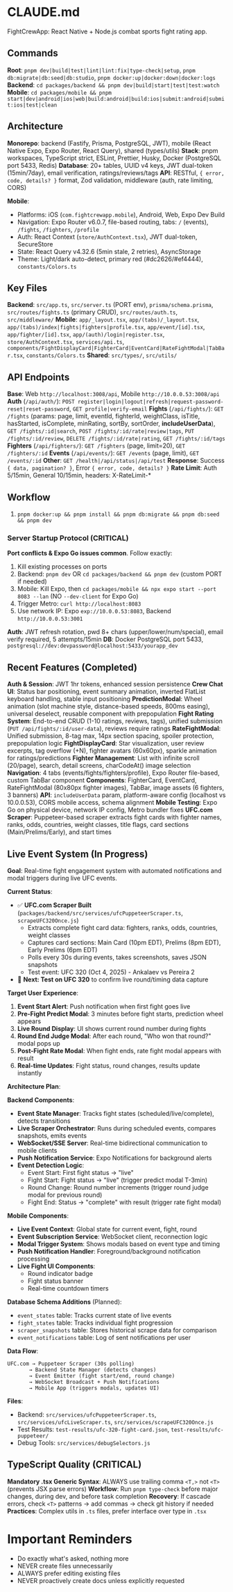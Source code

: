# CLAUDE.md

FightCrewApp: React Native + Node.js combat sports fight rating app.

## Commands

**Root**: `pnpm dev|build|test|lint|lint:fix|type-check|setup`, `pnpm db:migrate|db:seed|db:studio`, `pnpm docker:up|docker:down|docker:logs`
**Backend**: `cd packages/backend && pnpm dev|build|start|test|test:watch`
**Mobile**: `cd packages/mobile && pnpm start|dev|android|ios|web|build:android|build:ios|submit:android|submit:ios|test|clean`

## Architecture

**Monorepo**: backend (Fastify, Prisma, PostgreSQL, JWT), mobile (React Native Expo, Expo Router, React Query), shared (types/utils)
**Stack**: pnpm workspaces, TypeScript strict, ESLint, Prettier, Husky, Docker (PostgreSQL port 5433, Redis)
**Database**: 20+ tables, UUID v4 keys, JWT dual-token (15min/7day), email verification, ratings/reviews/tags
**API**: RESTful, `{ error, code, details? }` format, Zod validation, middleware (auth, rate limiting, CORS)

**Mobile**:
- Platforms: iOS (`com.fightcrewapp.mobile`), Android, Web, Expo Dev Build
- Navigation: Expo Router v6.0.7, file-based routing, tabs: `/` (events), `/fights`, `/fighters`, `/profile`
- Auth: React Context (`store/AuthContext.tsx`), JWT dual-token, SecureStore
- State: React Query v4.32.6 (5min stale, 2 retries), AsyncStorage
- Theme: Light/dark auto-detect, primary red (#dc2626/#ef4444), `constants/Colors.ts`

## Key Files

**Backend**: `src/app.ts`, `src/server.ts` (PORT env), `prisma/schema.prisma`, `src/routes/fights.ts` (primary CRUD), `src/routes/auth.ts`, `src/middleware/`
**Mobile**: `app/_layout.tsx`, `app/(tabs)/_layout.tsx`, `app/(tabs)/index|fights|fighters|profile.tsx`, `app/event/[id].tsx`, `app/fighter/[id].tsx`, `app/(auth)/login|register.tsx`, `store/AuthContext.tsx`, `services/api.ts`, `components/FightDisplayCard|FighterCard|EventCard|RateFightModal|TabBar.tsx`, `constants/Colors.ts`
**Shared**: `src/types/`, `src/utils/`

## API Endpoints

**Base**: Web `http://localhost:3008/api`, Mobile `http://10.0.0.53:3008/api`
**Auth** (`/api/auth/`): `POST register|login|logout|refresh|request-password-reset|reset-password`, `GET profile|verify-email`
**Fights** (`/api/fights/`): `GET /fights` (params: page, limit, eventId, fighterId, weightClass, isTitle, hasStarted, isComplete, minRating, sortBy, sortOrder, **includeUserData**), `GET /fights/:id|search`, `POST /fights/:id/rate|review|tags`, `PUT /fights/:id/review`, `DELETE /fights/:id/rate|rating`, `GET /fights/:id/tags`
**Fighters** (`/api/fighters/`): `GET /fighters` (page, limit=20), `GET /fighters/:id`
**Events** (`/api/events/`): `GET /events` (page, limit), `GET /events/:id`
**Other**: `GET /health|/api/status|/api/test`
**Response**: Success `{ data, pagination? }`, Error `{ error, code, details? }`
**Rate Limit**: Auth 5/15min, General 10/15min, headers: X-RateLimit-*

## Workflow

1. `pnpm docker:up && pnpm install && pnpm db:migrate && pnpm db:seed && pnpm dev`

### Server Startup Protocol (CRITICAL)
**Port conflicts & Expo Go issues common**. Follow exactly:
1. Kill existing processes on ports
2. Backend: `pnpm dev` OR `cd packages/backend && pnpm dev` (custom PORT if needed)
3. Mobile: Kill Expo, then `cd packages/mobile && npx expo start --port 8083 --lan` (NO `--dev-client` for Expo Go)
4. Trigger Metro: `curl http://localhost:8083`
5. Use network IP: Expo `exp://10.0.0.53:8083`, Backend `http://10.0.0.53:3001`

**Auth**: JWT refresh rotation, pwd 8+ chars (upper/lower/num/special), email verify required, 5 attempts/15min
**DB**: Docker PostgreSQL port 5433, `postgresql://dev:devpassword@localhost:5433/yourapp_dev`

## Recent Features (Completed)

**Auth & Session**: JWT 1hr tokens, enhanced session persistence
**Crew Chat UI**: Status bar positioning, event summary animation, inverted FlatList keyboard handling, stable input positioning
**PredictionModal**: Wheel animation (slot machine style, distance-based speeds, 800ms easing), universal deselect, reusable component with prepopulation
**Fight Rating System**: End-to-end CRUD (1-10 ratings, reviews, tags), unified submission (`PUT /api/fights/:id/user-data`), reviews require ratings
**RateFightModal**: Unified submission, 8-tag max, 14px section spacing, spoiler protection, prepopulation logic
**FightDisplayCard**: Star visualization, user review excerpts, tag overflow (+N), fighter avatars (60x60px), sparkle animation for ratings/predictions
**Fighter Management**: List with infinite scroll (20/page), search, detail screens, charCodeAt() image selection
**Navigation**: 4 tabs (events/fights/fighters/profile), Expo Router file-based, custom TabBar component
**Components**: FighterCard, EventCard, RateFightModal (80x80px fighter images), TabBar, image assets (6 fighters, 3 banners)
**API**: `includeUserData` param, platform-aware config (localhost vs 10.0.0.53), CORS mobile access, schema alignment
**Mobile Testing**: Expo Go on physical device, network IP config, Metro bundler fixes
**UFC.com Scraper**: Puppeteer-based scraper extracts fight cards with fighter names, ranks, odds, countries, weight classes, title flags, card sections (Main/Prelims/Early), and start times

## Live Event System (In Progress)

**Goal**: Real-time fight engagement system with automated notifications and modal triggers during live UFC events.

**Current Status**:
- ✅ **UFC.com Scraper Built** (`packages/backend/src/services/ufcPuppeteerScraper.ts`, `scrapeUFC320Once.js`)
  - Extracts complete fight card data: fighters, ranks, odds, countries, weight classes
  - Captures card sections: Main Card (10pm EDT), Prelims (8pm EDT), Early Prelims (6pm EDT)
  - Polls every 30s during events, takes screenshots, saves JSON snapshots
  - Test event: UFC 320 (Oct 4, 2025) - Ankalaev vs Pereira 2
- 🔄 **Next: Test on UFC 320** to confirm live round/timing data capture

**Target User Experience**:
1. **Event Start Alert**: Push notification when first fight goes live
2. **Pre-Fight Predict Modal**: 3 minutes before fight starts, prediction wheel appears
3. **Live Round Display**: UI shows current round number during fights
4. **Round End Judge Modal**: After each round, "Who won that round?" modal pops up
5. **Post-Fight Rate Modal**: When fight ends, rate fight modal appears with result
6. **Real-time Updates**: Fight status, round changes, results update instantly

**Architecture Plan**:

**Backend Components**:
- **Event State Manager**: Tracks fight states (scheduled/live/complete), detects transitions
- **Live Scraper Orchestrator**: Runs during scheduled events, compares snapshots, emits events
- **WebSocket/SSE Server**: Real-time bidirectional communication to mobile clients
- **Push Notification Service**: Expo Notifications for background alerts
- **Event Detection Logic**:
  - Event Start: First fight status → "live"
  - Fight Start: Fight status → "live" (trigger predict modal T-3min)
  - Round Change: Round number increments (trigger round judge modal for previous round)
  - Fight End: Status → "complete" with result (trigger rate fight modal)

**Mobile Components**:
- **Live Event Context**: Global state for current event, fight, round
- **Event Subscription Service**: WebSocket client, reconnection logic
- **Modal Trigger System**: Shows modals based on event type and timing
- **Push Notification Handler**: Foreground/background notification processing
- **Live Fight UI Components**:
  - Round indicator badge
  - Fight status banner
  - Real-time countdown timers

**Database Schema Additions** (Planned):
- `event_states` table: Tracks current state of live events
- `fight_states` table: Tracks individual fight progression
- `scraper_snapshots` table: Stores historical scrape data for comparison
- `event_notifications` table: Log of sent notifications per user

**Data Flow**:
```
UFC.com → Puppeteer Scraper (30s polling)
       → Backend State Manager (detects changes)
       → Event Emitter (fight start/end, round change)
       → WebSocket Broadcast + Push Notifications
       → Mobile App (triggers modals, updates UI)
```

**Files**:
- Backend: `src/services/ufcPuppeteerScraper.ts`, `src/services/ufcLiveScraper.ts`, `src/services/scrapeUFC320Once.js`
- Test Results: `test-results/ufc-320-fight-card.json`, `test-results/ufc-puppeteer/`
- Debug Tools: `src/services/debugSelectors.js`

## TypeScript Quality (CRITICAL)

**Mandatory .tsx Generic Syntax**: ALWAYS use trailing comma `<T,>` not `<T>` (prevents JSX parse errors)
**Workflow**: Run `pnpm type-check` before major changes, during dev, and before task completion
**Recovery**: If cascade errors, check `<T>` patterns → add commas → check git history if needed
**Practices**: Complex utils in `.ts` files, prefer interface over type in `.tsx`

# Important Reminders
- Do exactly what's asked, nothing more
- NEVER create files unnecessarily
- ALWAYS prefer editing existing files
- NEVER proactively create docs unless explicitly requested

